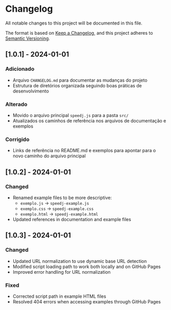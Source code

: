 # Changelog

All notable changes to this project will be documented in this file.

The format is based on [Keep a Changelog](https://keepachangelog.com/en/1.0.0/),
and this project adheres to [Semantic Versioning](https://semver.org/lang/en/).

## [1.0.1] - 2024-01-01

### Adicionado
- Arquivo `CHANGELOG.md` para documentar as mudanças do projeto
- Estrutura de diretórios organizada seguindo boas práticas de desenvolvimento

### Alterado
- Movido o arquivo principal `speedj.js` para a pasta `src/`
- Atualizados os caminhos de referência nos arquivos de documentação e exemplos

### Corrigido
- Links de referência no README.md e exemplos para apontar para o novo caminho do arquivo principal 

## [1.0.2] - 2024-01-01

### Changed
- Renamed example files to be more descriptive:
  - `exemplo.js` → `speedj-example.js`
  - `exemplo.css` → `speedj-example.css`
  - `exemplo.html` → `speedj-example.html`
- Updated references in documentation and example files 

## [1.0.3] - 2024-01-01

### Changed
- Updated URL normalization to use dynamic base URL detection
- Modified script loading path to work both locally and on GitHub Pages
- Improved error handling for URL normalization

### Fixed
- Corrected script path in example HTML files
- Resolved 404 errors when accessing examples through GitHub Pages 